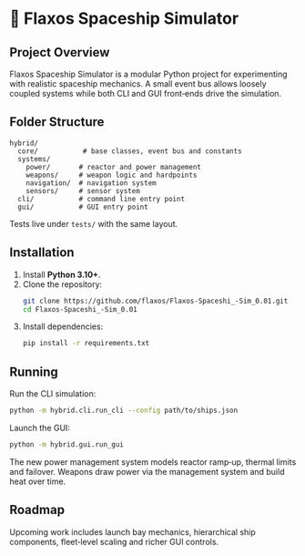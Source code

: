 # 🚀 Flaxos Spaceship Simulator

## Project Overview

Flaxos Spaceship Simulator is a modular Python project for experimenting with realistic spaceship mechanics. A small event bus allows loosely coupled systems while both CLI and GUI front‑ends drive the simulation.

## Folder Structure

```
hybrid/
  core/           # base classes, event bus and constants
  systems/
    power/       # reactor and power management
    weapons/     # weapon logic and hardpoints
    navigation/  # navigation system
    sensors/     # sensor system
  cli/           # command line entry point
  gui/           # GUI entry point
```

Tests live under `tests/` with the same layout.

## Installation

1. Install **Python 3.10+**.
2. Clone the repository:
   ```bash
   git clone https://github.com/flaxos/Flaxos-Spaceshi_-Sim_0.01.git
   cd Flaxos-Spaceshi_-Sim_0.01
   ```
3. Install dependencies:
   ```bash
   pip install -r requirements.txt
   ```

## Running

Run the CLI simulation:
```bash
python -m hybrid.cli.run_cli --config path/to/ships.json
```

Launch the GUI:
```bash
python -m hybrid.gui.run_gui
```

The new power management system models reactor ramp‑up, thermal limits and failover. Weapons draw power via the management system and build heat over time.

## Roadmap

Upcoming work includes launch bay mechanics, hierarchical ship components, fleet‑level scaling and richer GUI controls.
